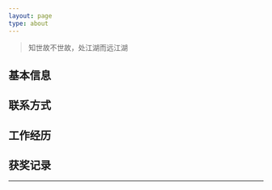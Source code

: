 ```yaml
---
layout: page
type: about
---
```


<blockquote class="blockquote-center">知世故不世故，处江湖而远江湖</blockquote>

## 基本信息


## 联系方式



## 工作经历



## 获奖记录

 

---

